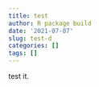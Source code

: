 ```yaml
---
title: test
author: R package build
date: '2021-07-07'
slug: test-d
categories: []
tags: []
---
```



test it.
